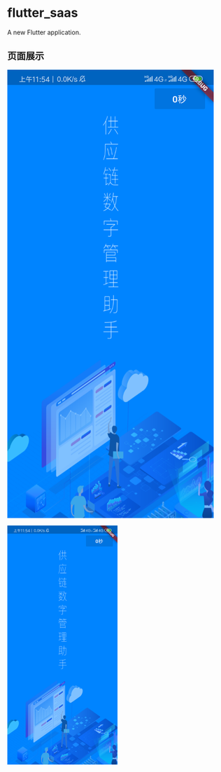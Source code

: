 # flutter_saas

A new Flutter application.

## 页面展示
![splash页面](https://github.com/ChinaVolvocars/flutter_saas/blob/master/github/splash.png)

 <img src="https://github.com/ChinaVolvocars/flutter_saas/blob/master/github/splash.png" width = "50%" height = "50%" alt="图片名称" align=center />

